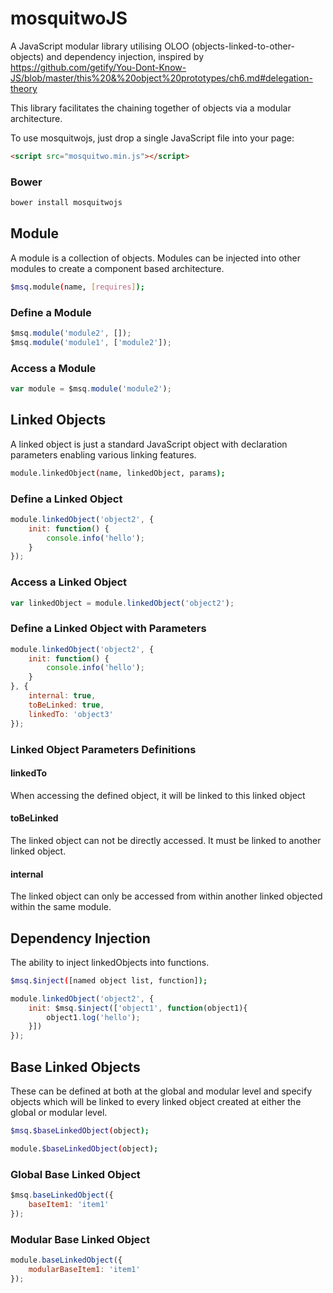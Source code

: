 # mosquitwoJS
A JavaScript modular library utilising OLOO (objects-linked-to-other-objects) and dependency injection, inspired by https://github.com/getify/You-Dont-Know-JS/blob/master/this%20&%20object%20prototypes/ch6.md#delegation-theory

This library facilitates the chaining together of objects via a modular architecture.

To use mosquitwojs, just drop a single JavaScript file into your page:

```html
<script src="mosquitwo.min.js"></script>
```
### Bower
```bash
bower install mosquitwojs
```

## Module

A module is a collection of objects. Modules can be injected into other modules to create a component based architecture.

```bash
$msq.module(name, [requires]);
```

### Define a Module
```javascript
$msq.module('module2', []);
$msq.module('module1', ['module2']);
```
### Access a Module
```javascript
var module = $msq.module('module2');
```

## Linked Objects

A linked object is just a standard JavaScript object with declaration parameters enabling various linking features.

```bash
module.linkedObject(name, linkedObject, params);
```

### Define a Linked Object
```javascript
module.linkedObject('object2', {
    init: function() {
        console.info('hello');
    }
});
```
### Access a Linked Object
```javascript
var linkedObject = module.linkedObject('object2');
```
### Define a Linked Object with Parameters
```javascript
module.linkedObject('object2', {
    init: function() {
        console.info('hello');
    }
}, {
    internal: true,
    toBeLinked: true,
    linkedTo: 'object3'
});
```
### Linked Object Parameters Definitions
#### linkedTo
When accessing the defined object, it will be linked to this linked object
#### toBeLinked
The linked object can not be directly accessed. It must be linked to another linked object.
#### internal
The linked object can only be accessed from within another linked objected within the same module.

## Dependency Injection

The ability to inject linkedObjects into functions.

```bash
$msq.$inject([named object list, function]);
```

```javascript
module.linkedObject('object2', {
    init: $msq.$inject(['object1', function(object1){
        object1.log('hello');
    }])
});
```

## Base Linked Objects

These can be defined at both at the global and modular level and specify objects which will be linked to every linked object created at either the global or modular level.

```bash
$msq.$baseLinkedObject(object);

module.$baseLinkedObject(object);
```

### Global Base Linked Object
```javascript
$msq.baseLinkedObject({
    baseItem1: 'item1'
});
```

### Modular Base Linked Object
```javascript
module.baseLinkedObject({
    modularBaseItem1: 'item1'
});
```
